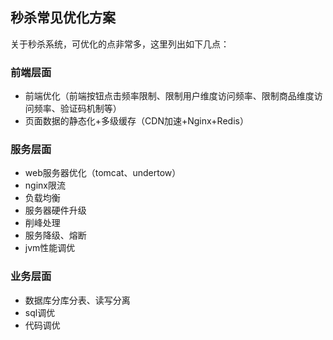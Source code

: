 ## 秒杀常见优化方案
关于秒杀系统，可优化的点非常多，这里列出如下几点：

### 前端层面

* 前端优化（前端按钮点击频率限制、限制用户维度访问频率、限制商品维度访问频率、验证码机制等）
* 页面数据的静态化+多级缓存（CDN加速+Nginx+Redis）

### 服务层面

* web服务器优化（tomcat、undertow）
* nginx限流
* 负载均衡
* 服务器硬件升级
* 削峰处理
* 服务降级、熔断
* jvm性能调优

### 业务层面

* 数据库分库分表、读写分离
* sql调优
* 代码调优
